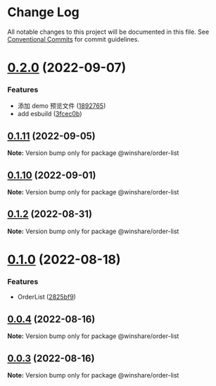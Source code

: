 # Change Log

All notable changes to this project will be documented in this file. See [Conventional Commits](https://conventionalcommits.org) for commit guidelines.

# [0.2.0](http://idp-gitlab.winshare.com.cn/operation-winshare/winshare-ui/compare/@winshare/order-list@0.1.0...@winshare/order-list@0.2.0) (2022-09-07)

### Features

- 添加 demo 预览文件 ([1892765](http://idp-gitlab.winshare.com.cn/operation-winshare/winshare-ui/commit/18927657412bc2d853b7822b2d18ce65e95779f2))
- add esbuild ([3fcec0b](http://idp-gitlab.winshare.com.cn/operation-winshare/winshare-ui/commit/3fcec0baedff4c437186e93624073034dc3e7441))

## [0.1.11](http://idp-gitlab.winshare.com.cn/operation-winshare/winshare-ui/compare/@winshare/order-list@0.1.10...@winshare/order-list@0.1.11) (2022-09-05)

**Note:** Version bump only for package @winshare/order-list

## [0.1.10](http://idp-gitlab.winshare.com.cn/operation-winshare/winshare-ui/compare/@winshare/order-list@0.1.9...@winshare/order-list@0.1.10) (2022-09-01)

**Note:** Version bump only for package @winshare/order-list

## [0.1.2](http://idp-gitlab.winshare.com.cn/operation-winshare/winshare-ui/compare/@winshare/order-list@0.1.1...@winshare/order-list@0.1.2) (2022-08-31)

**Note:** Version bump only for package @winshare/order-list

# [0.1.0](http://idp-gitlab.winshare.com.cn/operation-winshare/winshare-ui/compare/@winshare/order-list@0.0.4...@winshare/order-list@0.1.0) (2022-08-18)

### Features

- OrderList ([2825bf9](http://idp-gitlab.winshare.com.cn/operation-winshare/winshare-ui/commit/2825bf9894cc569a865704e76927f01072d2e761))

## [0.0.4](http://idp-gitlab.winshare.com.cn/operation-winshare/winshare-ui/compare/@winshare/order-list@0.0.3...@winshare/order-list@0.0.4) (2022-08-16)

**Note:** Version bump only for package @winshare/order-list

## [0.0.3](http://idp-gitlab.winshare.com.cn/operation-winshare/winshare-ui/compare/@winshare/order-list@0.0.2...@winshare/order-list@0.0.3) (2022-08-16)

**Note:** Version bump only for package @winshare/order-list

